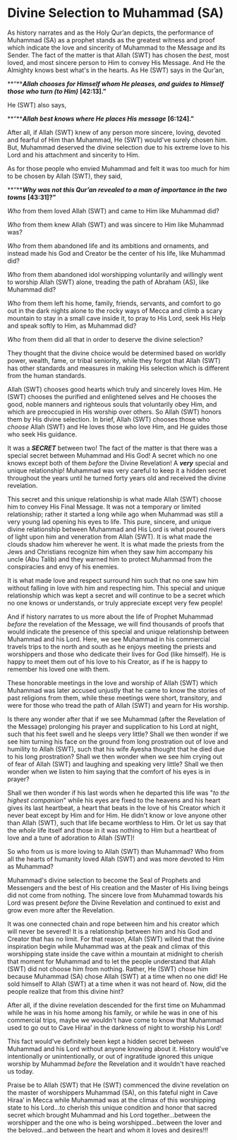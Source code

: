 Divine Selection to Muhammad (SA)
=================================

As history narrates and as the Holy Qur’an depicts, the performance of
Muhammad (SA) as a prophet stands as the greatest witness and proof
which indicate the love and sincerity of Muhammad to the Message and its
Sender. The fact of the matter is that Allah (SWT) has chosen the
*best*, most loved, and most sincere person to Him to convey His
Message. And He the Almighty knows best what's in the hearts. As He
(SWT) says in the Qur’an,

**“*****Allah chooses for Himself whom He pleases, and guides to
Himself*** ***those who turn (to Him)*** **[42:13].”**

He (SWT) also says,

**“*****Allah best knows where He places His message*** **[6:124].”**

After all, if Allah (SWT) knew of any person more sincere, loving,
devoted and fearful of Him than Muhammad, He (SWT) would've surely
chosen him. But, Muhammad deserved the divine selection due to his
extreme love to his Lord and his attachment and sincerity to Him.

As for those people who envied Muhammad and felt it was too much for him
to be chosen by Allah (SWT), they said,

**“*****Why was not this Qur’an revealed to a man of importance in the
two towns*** **[43:31]?”**

*Who* from them loved Allah (SWT) and came to Him like Muhammad did?

*Who* from them knew Allah (SWT) and was sincere to Him like Muhammad
was?

*Who* from them abandoned life and its ambitions and ornaments, and
instead made his God and Creator be the center of his life, like
Muhammad did?

*Who* from them abandoned idol worshipping voluntarily and willingly
went to worship Allah (SWT) alone, treading the path of Abraham (AS),
like Muhammad did?

*Who* from them left his home, family, friends, servants, and comfort to
go out in the dark nights alone to the rocky ways of Mecca and climb a
scary mountain to stay in a small cave inside it, to pray to His Lord,
seek His Help and speak softly to Him, as Muhammad did?

*Who* from them did all that in order to deserve the divine selection?

They thought that the divine choice would be determined based on worldly
power, wealth, fame, or tribal seniority, while they forgot that Allah
(SWT) has other standards and measures in making His selection which is
different from the human standards.

Allah (SWT) chooses good hearts which truly and sincerely loves Him. He
(SWT) chooses the purified and enlightened selves and He chooses the
good, noble manners and righteous souls that voluntarily obey Him, and
which are preoccupied in His worship over others. So Allah (SWT) honors
them by His divine selection. In brief, Allah (SWT) chooses those who
*choose* Allah (SWT) and He loves those who love Him, and He guides
those who seek His guidance.

It was a ***SECRET*** between two! The fact of the matter is that there
was a special secret between Muhammad and His God! A secret which no one
knows except both of them *before* the Divine Revelation! A ***very***
special and unique relationship! Muhammad was very careful to keep it a
hidden secret throughout the years until he turned forty years old and
received the divine revelation.

This secret and this unique relationship is what made Allah (SWT) choose
him to convey His Final Message. It was not a temporary or limited
relationship; rather it started a long while ago when Muhammad was still
a very young lad opening his eyes to life. This pure, sincere, and
unique divine relationship between Muhammad and His Lord is what poured
rivers of light upon him and veneration from Allah (SWT). It is what
made the clouds shadow him wherever he went. It is what made the priests
from the Jews and Christians recognize him when they saw him accompany
his uncle (Abu Talib) and they warned him to protect Muhammad from the
conspiracies and envy of his enemies.

It is what made love and respect surround him such that no one saw him
without falling in love with him and respecting him. This special and
unique relationship which was kept a secret and will continue to be a
secret which no one knows or understands, or truly appreciate except
very few people!

And if history narrates to us more about the life of Prophet Muhammad
*before* the revelation of the Message, we will find thousands of proofs
that would indicate the presence of this special and unique relationship
between Muhammad and his Lord. Here, we see Muhammad in his commercial
travels trips to the north and south as he enjoys meeting the priests
and worshippers and those who dedicate their lives for God (like
himself). He is happy to meet them out of his love to his Creator, as if
he is happy to remember his loved one with them.

These honorable meetings in the love and worship of Allah (SWT) which
Muhammad was later accused unjustly that he came to know the stories of
past religions from them, while these meetings were short, transitory,
and were for those who tread the path of Allah (SWT) and yearn for His
worship.

Is there any wonder after that if we see Muhammad (after the Revelation
of the Message) prolonging his prayer and supplication to his Lord at
night, such that his feet swell and he sleeps very little? Shall we then
wonder if we see him turning his face on the ground from long
prostration out of love and humility to Allah (SWT), such that his wife
Ayesha thought that he died due to his long prostration? Shall we then
wonder when we see him crying out of fear of Allah (SWT) and laughing
and speaking very little? Shall we then wonder when we listen to him
saying that the comfort of his eyes is in prayer?

Shall we then wonder if his last words when he departed this life was
"*to the highest companion*" while his eyes are fixed to the heavens and
his heart gives its last heartbeat, a heart that beats in the love of
his Creator which it never beat except by Him and for Him. He didn't
know or love anyone other than Allah (SWT), such that life became
worthless to Him. Or let us say that the *whole* life itself and those
in it was nothing to Him but a heartbeat of love and a tune of adoration
to Allah (SWT)!

So who from us is more loving to Allah (SWT) than Muhammad? Who from all
the hearts of humanity loved Allah (SWT) and was more devoted to Him as
Muhammad?

Muhammad's divine selection to become the Seal of Prophets and
Messengers and the best of His creation and the Master of His living
beings did not come from nothing. The sincere love from Muhammad towards
his Lord was present *before* the Divine Revelation and continued to
exist and grow even more after the Revelation.

It was one connected chain and rope between him and his creator which
will never be severed! It is a relationship between him and his God and
Creator that has no limit. For that reason, Allah (SWT) willed that the
divine inspiration begin while Muhammad was at the peak and climax of
this worshipping state inside the cave within a mountain at midnight to
cherish that moment for Muhammad and to let the people understand that
Allah (SWT) did not choose him from nothing. Rather, He (SWT) chose him
because Muhammad (SA) chose Allah (SWT) at a time when no one did! He
sold himself to Allah (SWT) at a time when it was not heard of. Now, did
the people realize that from this divine hint?

After all, if the divine revelation descended for the first time on
Muhammad while he was in his home among his family, or while he was in
one of his commercial trips, maybe we wouldn't have come to know that
Muhammad used to go out to Cave Hiraa’ in the darkness of night to
worship his Lord!

This fact would've definitely been kept a hidden secret between Muhammad
and his Lord without anyone knowing about it. History would've
intentionally or unintentionally, or out of ingratitude ignored this
unique worship by Muhammad *before* the Revelation and it wouldn't have
reached us today.

Praise be to Allah (SWT) that He (SWT) commenced the divine revelation
on the master of worshippers Muhammad (SA), on this fateful night in
Cave Hiraa’ in Mecca while Muhammad was at the climax of this
worshipping state to his Lord…to cherish this unique condition and honor
that sacred secret which brought Muhammad and his Lord together…between
the worshipper and the one who is being worshipped…between the lover and
the beloved…and between the heart and whom it loves and desires!!!


